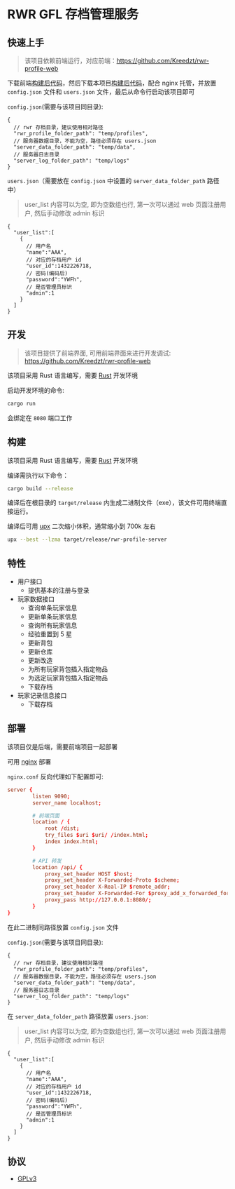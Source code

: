 # RWR GFL 存档管理服务

## 快速上手

> 该项目依赖前端运行，对应前端：https://github.com/Kreedzt/rwr-profile-web

下载前端[构建后代码](https://github.com/Kreedzt/rwr-profile-web/releases)，然后下载本项目[构建后代码](https://github.com/Kreedzt/rwr-profile-server/releases)，配合 nginx 托管，并放置 `config.json` 文件和 `users.json` 文件，最后从命令行启动该项目即可

`config.json`(需要与该项目同目录):
```json5
{
  // rwr 存档目录，建议使用相对路径
  "rwr_profile_folder_path": "temp/profiles",
  // 服务器数据目录，不能为空，路径必须存在 users.json
  "server_data_folder_path": "temp/data",
  // 服务器日志目录
  "server_log_folder_path": "temp/logs"
}
```

`users.json`（需要放在 `config.json` 中设置的 `server_data_folder_path` 路径中）
> user_list 内容可以为空, 即为空数组也行, 第一次可以通过 web 页面注册用户, 然后手动修改 admin 标识
```json5
{
  "user_list":[
    {
      // 用户名
      "name":"AAA",
      // 对应的存档用户 id
      "user_id":1432226718,
      // 密码(编码后)
      "password":"YWFh",
      // 是否管理员标识
      "admin":1
    }
  ]
}
```

## 开发
> 该项目提供了前端界面, 可用前端界面来进行开发调试: https://github.com/Kreedzt/rwr-profile-web

该项目采用 Rust 语言编写，需要 [Rust](https://www.rust-lang.org/) 开发环境

启动开发环境的命令:

``` sh
cargo run
```

会绑定在 `8080` 端口工作

## 构建

该项目采用 Rust 语言编写，需要 [Rust](https://www.rust-lang.org/) 开发环境

编译需执行以下命令：
```bash
cargo build --release
```

编译后在根目录的 `target/release` 内生成二进制文件（exe），该文件可用终端直接运行。

编译后可用 [upx](https://github.com/upx/upx) 二次缩小体积，通常缩小到 700k 左右

```bash
upx --best --lzma target/release/rwr-profile-server
```

## 特性

- 用户接口
  + 提供基本的注册与登录
- 玩家数据接口
  + 查询单条玩家信息
  + 更新单条玩家信息
  + 查询所有玩家信息
  + 经验重置到 5 星
  + 更新背包
  + 更新仓库
  + 更新改造
  + 为所有玩家背包插入指定物品
  + 为选定玩家背包插入指定物品
  + 下载存档
- 玩家记录信息接口
  + 下载存档

## 部署

该项目仅是后端，需要前端项目一起部署

可用 [nginx](http://nginx.org/en/download.html) 部署

`nginx.conf` 反向代理如下配置即可:

```conf
server {
        listen 9090;
        server_name localhost;

        # 前端页面
        location / {
            root /dist;
            try_files $uri $uri/ /index.html;
            index index.html;
        }

        # API 转发
        location /api/ {
         	proxy_set_header HOST $host;
        	proxy_set_header X-Forwarded-Proto $scheme;
       	 	proxy_set_header X-Real-IP $remote_addr;
        	proxy_set_header X-Forwarded-For $proxy_add_x_forwarded_for;
            proxy_pass http://127.0.0.1:8080/;
        }
}
```

在此二进制同路径放置 `config.json` 文件

`config.json`(需要与该项目同目录):
```json5
{
  // rwr 存档目录，建议使用相对路径
  "rwr_profile_folder_path": "temp/profiles",
  // 服务器数据目录，不能为空，路径必须存在 users.json
  "server_data_folder_path": "temp/data",
  // 服务器日志目录
  "server_log_folder_path": "temp/logs"
}
```

在 `server_data_folder_path` 路径放置 `users.json`:
> user_list 内容可以为空, 即为空数组也行, 第一次可以通过 web 页面注册用户, 然后手动修改 admin 标识
```json5
{
  "user_list":[
    {
      // 用户名
      "name":"AAA",
      // 对应的存档用户 id
      "user_id":1432226718,
      // 密码(编码后)
      "password":"YWFh",
      // 是否管理员标识
      "admin":1
    }
  ]
}
```


## 协议

- [GPLv3](https://opensource.org/licenses/GPL-3.0)

